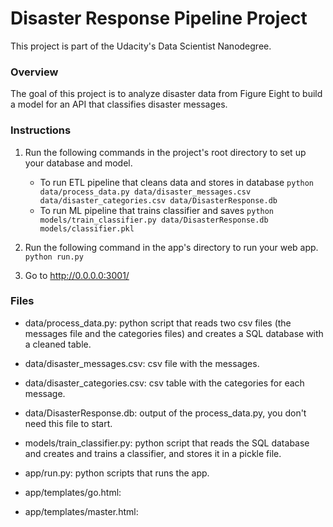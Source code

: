 # Disaster Response Pipeline Project

This project is part of the Udacity's Data Scientist Nanodegree.

### Overview

The goal of this project is to analyze disaster data from Figure Eight to build a model for an API that classifies disaster messages. 


### Instructions

1. Run the following commands in the project's root directory to set up your database and model.

    - To run ETL pipeline that cleans data and stores in database
        `python data/process_data.py data/disaster_messages.csv data/disaster_categories.csv data/DisasterResponse.db`
    - To run ML pipeline that trains classifier and saves
        `python models/train_classifier.py data/DisasterResponse.db models/classifier.pkl`

2. Run the following command in the app's directory to run your web app.
    `python run.py`

3. Go to http://0.0.0.0:3001/

### Files

- data/process_data.py: python script that reads two csv files (the messages file and the categories files) and creates a SQL
                 database with a cleaned table.

- data/disaster_messages.csv: csv file with the messages.

- data/disaster_categories.csv: csv table with the categories for each message.

- data/DisasterResponse.db: output of the process_data.py, you don't need this file to start.

- models/train_classifier.py: python script that reads the SQL database and creates and trains a classifier, and stores it in
                     a pickle file.
                     
- app/run.py: python scripts that runs the app.

- app/templates/go.html:

- app/templates/master.html:

